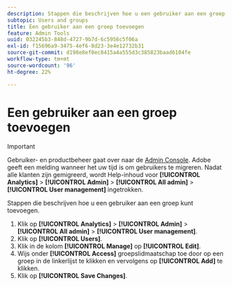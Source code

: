 ```yaml
---
description: Stappen die beschrijven hoe u een gebruiker aan een groep kunt toevoegen.
subtopic: Users and groups
title: Een gebruiker aan een groep toevoegen
feature: Admin Tools
uuid: 032245b3-848d-4727-9b7d-6c5956c5f06a
exl-id: f15696a9-3475-4ef6-8d23-3e4e12732b31
source-git-commit: d198e8ef0ec8415a4a555d3c385823baad6104fe
workflow-type: tm+mt
source-wordcount: '96'
ht-degree: 22%

---
```


# Een gebruiker aan een groep toevoegen

>[!IMPORTANT]
>
>Gebruiker- en productbeheer gaat over naar de [Admin Console](https://helpx.adobe.com/nl/enterprise/using/admin-console.html). Adobe geeft een melding wanneer het uw tijd is om gebruikers te migreren. Nadat alle klanten zijn gemigreerd, wordt Help-inhoud voor **[!UICONTROL Analytics]** > **[!UICONTROL Admin]** > **[!UICONTROL All admin]** > **[!UICONTROL User management]** ingetrokken.

Stappen die beschrijven hoe u een gebruiker aan een groep kunt toevoegen.

1. Klik op **[!UICONTROL Analytics]** > **[!UICONTROL Admin]** > **[!UICONTROL All admin]** > **[!UICONTROL User management]**.
1. Klik op **[!UICONTROL Users]**.
1. Klik in de kolom **[!UICONTROL Manage]** op **[!UICONTROL Edit]**.
1. Wijs onder **[!UICONTROL Access]** groepslidmaatschap toe door op een groep in de linkerlijst te klikken en vervolgens op **[!UICONTROL Add]** te klikken.
1. Klik op **[!UICONTROL Save Changes]**.

